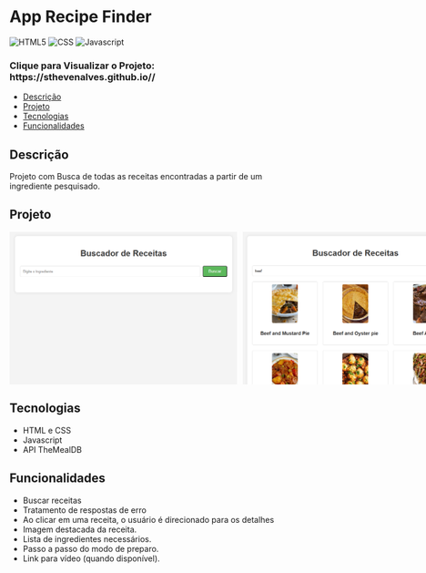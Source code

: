 <h1>App Recipe Finder</h1> 

 ![HTML5](https://img.shields.io/badge/HTML5-E34F26?style=for-the-badge&logo=html5&logoColor=white)
 ![CSS](https://img.shields.io/badge/CSS3-1572B6?style=for-the-badge&logo=css3&logoColor=white)
 ![Javascript](https://img.shields.io/badge/JavaScript-F7DF1E.svg?style=for-the-badge&logo=JavaScript&logoColor=black)

 <h3>Clique para Visualizar o Projeto: https://sthevenalves.github.io//</h3>

  <ul>
    <li><a href="#desc">Descrição</a> 
    <li><a href="#proj">Projeto</a>
    <li><a href="#tec">Tecnologias</a>
    <li><a href="#func">Funcionalidades</a> 
 </ul> 

 <h2 id="desc">Descrição</h2>
<p>Projeto com Busca de todas as receitas encontradas a partir de um ingrediente pesquisado.  


<h2 id="proj">Projeto</h2>
<div style="display: flex; gap: 10px;">
  <img src="img/print-recipe2.png" width="400"/>
  <img src="img/print-recipe.png" width="400"/>
</div>

<h2 id="tec">Tecnologias</h2>
<ul>
    <li>HTML e CSS</li>
    <li>Javascript</li>
    <li>API TheMealDB </li>
  </ul>

<h2 id="func">Funcionalidades</h2>
  <ul>
    <li>Buscar receitas</li>
    <li>Tratamento de respostas de erro</li>
    <li>Ao clicar em uma receita, o usuário é direcionado para os detalhes 
    <li>Imagem destacada da receita.  
    <li>Lista de ingredientes necessários.  
     <li>Passo a passo do modo de preparo.  
    <li>Link para vídeo (quando disponível).  
  </ul>



